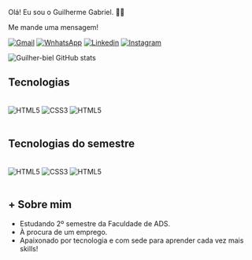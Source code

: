 Olá! Eu sou o Guilherme Gabriel. 🖐🏽

Me mande uma mensagem!

[![Gmail](https://img.shields.io/badge/Gmail-D14836?style=for-the-badge&logo=gmail&logoColor=white
)](mailto:guilhermebieldev@gmail.com
)
[![WnhatsApp](https://img.shields.io/badge/WhatsApp-25D366?style=for-the-badge&logo=whatsapp&logoColor=white
)](https://api.whatsapp.com/send?phone=5511984160395&text=Ol%C3%A1,%20me%20mande%20uma%20mensagem!
)
[![Linkedin](https://img.shields.io/badge/LinkedIn-0077B5?style=for-the-badge&logo=linkedin&logoColor=white
)](https://www.linkedin.com/in/guilherme-gabriel-a43141346/)
[![Instagram](https://img.shields.io/badge/Instagram-E4405F?style=for-the-badge&logo=instagram&logoColor=white
)](https://www.instagram.com/guii_gabriel_?igsh=eTVkajhqOXE4cXFr)

![Guilher-biel GitHub stats](https://github-readme-stats.vercel.app/api?username=Guilherme-Biel&show_icons=true&theme=merko)

## Tecnologias 

<div style="display: inline_block"><br/>
    <img align="center" alt="HTML5" src="https://img.shields.io/badge/HTML5-E34F26?style=for-the-badge&logo=html5&logoColor=white" />
    <img align="center" alt="CSS3" src="https://img.shields.io/badge/CSS3-1572B6?style=for-the-badge&logo=css3&logoColor=white" />
    <img align="center" alt="HTML5" src="https://img.shields.io/badge/JavaScript-F7DF1E?style=for-the-badge&logo=javascript&logoColor=black" />
</div><br/>

## Tecnologias do semestre

<div style="display: inline_block"><br/>
    <img align="center" alt="HTML5" src="https://img.shields.io/badge/React-20232A?style=for-the-badge&logo=react&logoColor=61DAFB" />
    <img align="center" alt="CSS3" src="https://img.shields.io/badge/Node.js-43853D?style=for-the-badge&logo=node.js&logoColor=white" />
    <img align="center" alt="HTML5" src="https://img.shields.io/badge/MySQL-00000F?style=for-the-badge&logo=mysql&logoColor=white" />

</div><br/>

## + Sobre mim

- Estudando 2º semestre da Faculdade de ADS. 
- À procura de um emprego.
- Apaixonado por tecnologia e com sede para aprender cada vez mais skills!
